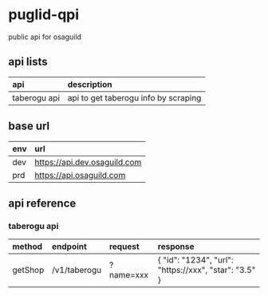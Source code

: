 # puglid-qpi
public api for osaguild

## api lists
| api | description |
| :--- | :--- |
| taberogu api | api to get taberogu info by scraping |

## base url
| env | url |
| :--- | :--- |
| dev | https://api.dev.osaguild.com |
| prd | https://api.osaguild.com |

## api reference

### taberogu api
| method | endpoint |  request | response |
| :---- | :---- | :---- | :---- |
| getShop | /v1/taberogu  | ?name=xxx  | { "id": "1234", "url": "https://xxx", "star": "3.5" } |